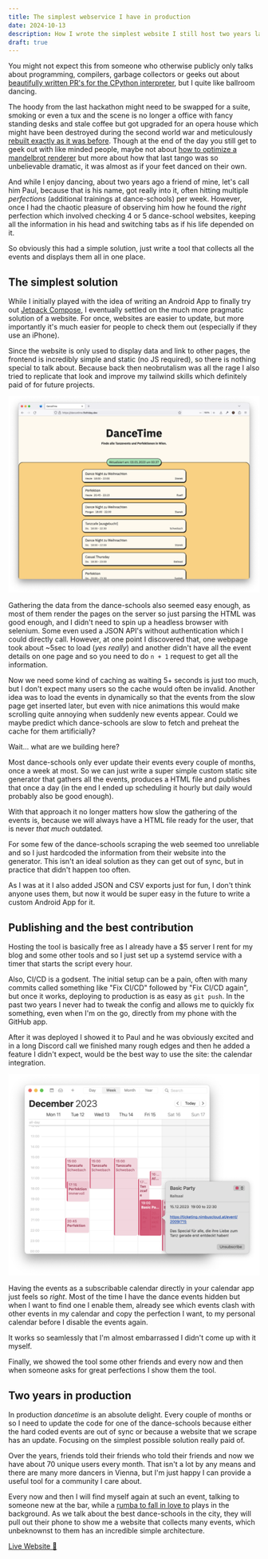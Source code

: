 ```yaml
---
title: The simplest webservice I have in production
date: 2024-10-13
description: How I wrote the simplest website I still host two years later.
draft: true
---
```



You might not expect this from someone who otherwise publicly only talks about programming, compilers, garbage collectors or geeks out about [beautifully written PR's for the CPython interpreter](https://github.com/python/cpython/pull/113465), but I quite like ballroom dancing.

The hoody from the last hackathon might need to be swapped for a suite, smoking or even a tux and the scene is no longer a office with fancy standing desks and stale coffee but got upgraded for an opera house which might have been destroyed during the second world war and meticulously [rebuilt exactly as it was before](https://www.wiener-staatsoper.at/en/about-us/the-opera-house/history-architecture/history/). Though at the end of the day you still get to geek out with like minded people, maybe not about [how to optimize a mandelbrot renderer](/posts/the-fastest-mandelbrot-renderer-on-the-playdate/) but more about how that last tango was so unbelievable dramatic, it was almost as if your feet danced on their own.

And while I enjoy dancing, about two years ago a friend of mine, let's call him Paul, because that is his name, got really into it, often hitting multiple _perfections_ (additional trainings at dance-schools) per week. However, once I had the chaotic pleasure of observing him how he found the _right_ perfection which involved checking 4 or 5 dance-school websites, keeping all the information in his head and switching tabs as if his life depended on it.

So obviously this had a simple solution, just write a tool that collects all the events and displays them all in one place. 

## The simplest solution

While I initially played with the idea of writing an Android App to finally try out [Jetpack Compose](https://developer.android.com/compose), I eventually settled on the much more pragmatic solution of a website.
For once, websites are easier to update, but more importantly it's much easier for people to check them out (especially if they use an iPhone).

Since the website is only used to display data and link to other pages, the frontend is incredibly simple and static (no JS required), so there is nothing special to talk about. Because back then neobrutalism was all the rage I also tried to replicate that look and improve my tailwind skills which definitely paid of for future projects.

![Screenshot of the website](screenshot.png)

Gathering the data from the dance-schools also seemed easy enough, as most of them render the pages on the server so just parsing the HTML was good enough, and I didn't need to spin up a headless browser with selenium. Some even used a JSON API's without authentication which I could directly call.
However, at one point I discovered that, one webpage took about ~5sec to load (*yes really*) and another didn't have all the event details on one page and so you need to do `n + 1` request to get all the information.

Now we need some kind of caching as waiting 5+ seconds is just too much, but I don't expect many users so the cache would often be invalid. Another idea was to load the events in dynamically so that the events from the slow page get inserted later, but even with nice animations this would make scrolling quite annoying when suddenly new events appear. Could we maybe predict which dance-schools are slow to fetch and preheat the cache for them artificially?

Wait... what are we building here? 

Most dance-schools only ever update their events every couple of months, once a week at most. So we can just write a super simple custom static site generator that gathers all the events, produces a HTML file and publishes that once a day (in the end I ended up scheduling it hourly but daily would probably also be good enough).

With that approach it no longer matters how slow the gathering of the events is, because we will always have a HTML file ready for the user, that is never _that much_ outdated.

For some few of the dance-schools scraping the web seemed too unreliable and so I just 
hardcoded the information from their website into the generator. This isn't 
an ideal solution as they can get out of sync, but in practice that didn't
happen too often.

As I was at it I also added JSON and CSV exports just for fun, I don't think anyone uses them, but now it would be super easy in the future to write a custom Android App for it.

## Publishing and the best contribution

Hosting the tool is basically free as I already have a $5 server I rent for my blog and some other tools and so I just set up a systemd service with a timer that starts the script every hour.

Also, CI/CD is a godsent. The initial setup can be a pain, often with many commits called something like "Fix CI/CD" followed by "Fix CI/CD again", but once it works, deploying to production is as easy as `git push`. In the past two years I never had to tweak the config and allows me to quickly fix something, even when I'm on the go, directly from my phone with the GitHub app.

After it was deployed I showed it to Paul and he was obviously excited and in a long Discord call we finished many rough edges and then he added a feature I didn't expect, would be the best way to use the site: the calendar integration.

![Screenshot Calendar](calendar.png)

Having the events as a subscribable calendar directly in your calendar app just feels so *right*. Most of the time I have the dance events hidden but when I want to find one I enable them, already see which events clash with other events in my calendar and copy the perfection I want, to my personal calendar before I disable the events again.

It works so seamlessly that I'm almost embarrassed I didn't come up with it myself.

Finally, we showed the tool some other friends and every now and then when someone asks for great perfections I show them the tool.

## Two years in production

In production _dancetime_ is an absolute delight. Every couple of months or so I need to update the code for one of the dance-schools because either the hard coded events are out of sync or because a website that we scrape has an update. Focusing on the simplest possible solution really paid of.

Over the years, friends told their friends who told their friends and now we have about 70 unique users every month. That isn't a lot by any means and there are many more dancers in Vienna, but I'm just happy I can provide a useful tool for a community I care about.

Every now and then I will find myself again at such an event, talking to someone new at the bar, while a [rumba to fall in love to](https://open.spotify.com/track/6Tz6bOXpctkXk0ZRZlAAo2?si=6cfa351480af4c81) plays in the background. As we talk about the best dance-schools in the city, they will pull out their phone to show me a website that collects many events, which unbeknownst to them has an incredible simple architecture.


<!-- And then you find will yourself again at such an event taking to someone new at the bar about the best dance-schools in the city, as a beautiful rumba plays in the background. Suddenly they will pull out their phone to show you a website, which collects many perfections and has an incredible simple architecture. -->

[Live Website 💃](https://dancetime.flofriday.dev)